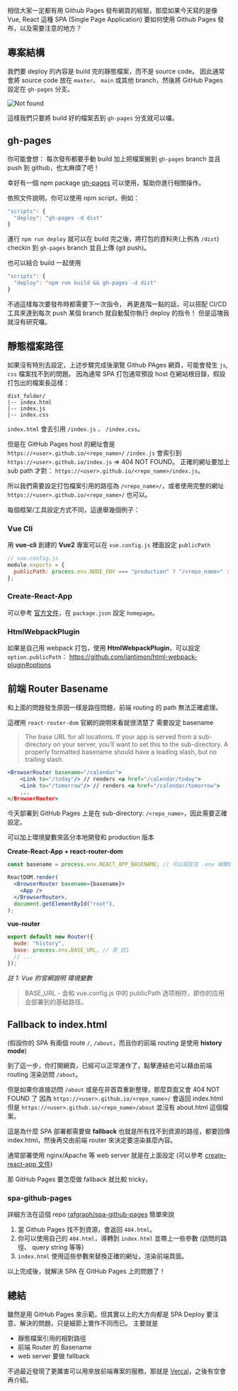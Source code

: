 相信大家一定都有用 Github Pages 發布網頁的經驗，那麼如果今天寫的是像 Vue, React 這種 SPA (Single Page Application) 要如何使用 Github Pages 發布，以及需要注意的地方？

## 專案結構

我們要 deploy 的內容是 build 完的靜態檔案，而不是 source code。
因此通常會將 source code 放在 `master`、 `main` 或其他 branch，然後將 GitHub Pages 設定在 `gh-pages` 分支。

![Not found](/images/development/spa-on-ghpage/gh-setting.jpg)

這樣我們只要將 build 好的檔案丟到 `gh-pages` 分支就可以囉。

## gh-pages

你可能會想：
每次發布都要手動 build 加上把檔案搬到 `gh-pages` branch 並且 push 到 github，也太麻煩了吧！

幸好有一個 npm package [gh-pages](https://www.npmjs.com/package/gh-pages#command-line-utility) 可以使用，幫助你進行相關操作。

依照文件說明，你可以使用 npm script，例如：

```javascript
"scripts": {
  "deploy": "gh-pages -d dist"
}
```

運行 `npm run deploy` 就可以在 build 完之後，將打包的資料夾(上例為 `/dist`) checkin 到 `gh-pages` branch 並且上傳 (git push)。

也可以結合 build 一起使用

```javascript
"scripts": {
  "deploy": "npm run build && gh-pages -d dist"
}
```

不過這樣每次要發布時都需要下一次指令，
再更進階一點的話，可以搭配 CI/CD 工具來達到每次 push 某個 branch 就自動幫你執行 deploy 的指令！
但是這塊我就沒有研究囉。

## 靜態檔案路徑

如果沒有特別去設定，上述步驟完成後瀏覽 Github PAges 網頁，可能會發生 `js`, `css` 檔案找不到的問題。
因為通常 SPA 打包通常預設 host 在網站根目錄，假設打包出的檔案長這樣：

```tree
dist_folder/
|-- index.html
|-- index.js
|-- index.css
```

`index.html` 會去引用 `/index.js` 、 `/index.css`。

但是在 GitHub Pages host 的網址會是 `https://<user>.github.io/<repo_name>/`
`/index.js` 會索引到 `https://<user>.github.io/index.js` => 404 NOT FOUND。
正確的網址要加上 sub path 才對： `https://<user>.github.io/<repo_name>/index.js`。

所以我們需要設定打包檔案引用的路徑為 `/<repo_name>/`，或者使用完整的網址 `https://<user>.github.io/<repo_name>/` 也可以。

每個框架/工具設定方式不同，這邊舉幾個例子：

### Vue Cli

用 **vue-cli** 創建的 **Vue2** 專案可以在 `vue.config.js` 裡面設定 `publicPath`

```javascript
// vue.config.js
module.exports = {
  publicPath: process.env.NODE_ENV === "production" ? "/<repo_name>" : "/",
};
```

### Create-React-App

可以參考 [官方文件](https://create-react-app.dev/docs/deployment/#github-pages)，在 `package.json` 設定 `homepage`。

### HtmlWebpackPlugin

如果是自己用 webpack 打包，使用 **HtmlWebpackPlugin**，可以設定 `option.publicPath`：
https://github.com/jantimon/html-webpack-plugin#options

## 前端 Router Basename

和上面的問題發生原因一樣是路徑問題，前端 routing 的 path 無法正確處理。

這裡用 `react-router-dom` 官網的說明來看就很清楚了
需要設定 basename

> The base URL for all locations. If your app is served from a sub-directory on your server, you’ll want to set this to the sub-directory. A properly formatted basename should have a leading slash, but no trailing slash.

```jsx
<BrowserRouter basename="/calendar">
    <Link to="/today"/> // renders <a href="/calendar/today">
    <Link to="/tomorrow"/> // renders <a href="/calendar/tomorrow">
    ...
</BrowserRouter>
```

今天部署到 GitHub Pages 上是在 sub-directory: `/<repo_name>`，因此需要正確設定。

可以加上環境變數來區分本地開發和 production 版本

**Create-React-App + react-router-dom**

```jsx
const basename = process.env.REACT_APP_BASENAME; // 可以設定在 .env 相關檔案

ReactDOM.render(
  <BrowserRouter basename={basename}>
    <App />
  </BrowserRouter>,
  document.getElementById("root"),
);
```

**vue-router**

```javascript
export default new Router({
  mode: "history",
  base: process.env.BASE_URL, // 見 註1
  // ...
});
```

_註 1: Vue 的官網說明 環境變數_

> BASE_URL - 会和 vue.config.js 中的 publicPath 选项相符，即你的应用会部署到的基础路径。

## Fallback to index.html

(假設你的 SPA 有兩個 route `/`, `/about`，而且你的前端 routing 是使用 **history mode**)

到了這一步，你打開網頁，已經可以正常運作了，點擊連結也可以藉由前端 routing 渲染訪問 `/about`。

但是如果你直接訪問 `/about` 或是在非首頁重新整理，那麼頁面又會 404 NOT FOUND 了
因為 `https://<user>.github.io/<repo_name>/` 會返回 index.html
但是 `https://<user>.github.io/<repo_name>/about` 並沒有 about.html 這個檔案。

這是為什麼 SPA 部署都需要做 **fallback**
也就是所有找不到資源的路徑，都要回傳 index.html，然後再交由前端 router 來決定要渲染甚麼內容。

通常部署使用 nginx/Apache 等 web server 就是在上面設定 (可以參考 [create-react-app 文件](https://create-react-app.dev/docs/deployment/#serving-apps-with-client-side-routing))

那 GitHub Pages 要怎麼做 fallback 就比較 tricky，

### spa-github-pages

詳細方法在這個 repo [rafgraph/spa-github-pages](https://github.com/rafgraph/spa-github-pages)
簡單來說

1. 當 Github Pages 找不到資源，會返回 `404.html`。
2. 你可以使用自己的 `404.html`，導轉到 `index.html` 並帶上一些參數 (訪問的路徑、 query string 等等)
3. `index.html` 使用這些參數來替換正確的網址，渲染前端頁面。

以上完成後，就解決 SPA 在 GitHub Pages 上的問題了！

## 總結

雖然是用 GitHub Pages 來示範，但其實以上的大方向都是 SPA Deploy 要注意、解決的問題，只是細節上實作不同而已。
主要就是

- 靜態檔案引用的相對路徑
- 前端 Router 的 Basename
- web server 要做 fallback

不過最近發現了更厲害可以用來放前端專案的服務，那就是 [Vercal](https://vercel.com/home)，之後有空會再介紹。
